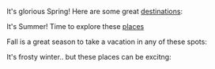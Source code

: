 It's glorious Spring! Here are some great [destinations](spring/spring.md):

It's Summer! Time to explore these [places](summer/summer.md)

Fall is a great season to take a vacation in any of these spots:

It's frosty winter.. but these places can be excitng: